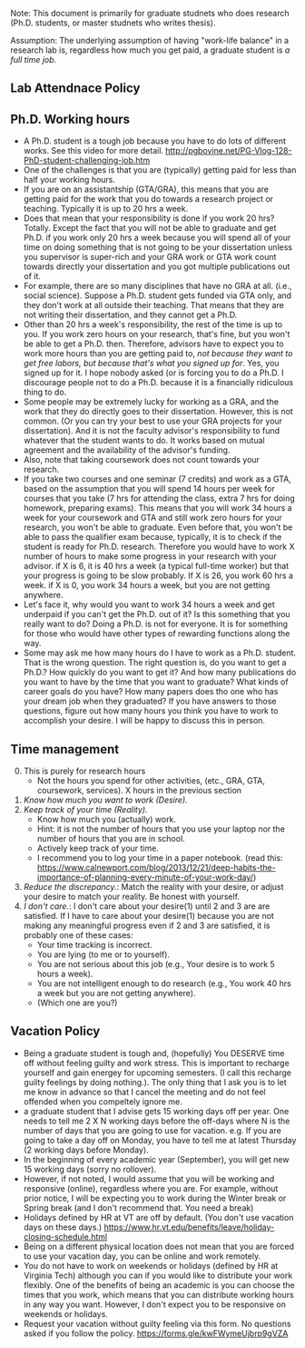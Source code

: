 Note: This document is primarily for graduate studnets who does research (Ph.D. students, or master studnets who writes thesis). 

Assumption: The underlying assumption of having "work-life balance" in a research lab is, regardless how much you get paid, a graduate student is *a full time job*. 


## Lab Attendnace Policy 



## Ph.D. Working hours

- A Ph.D. student is a tough job because you have to do lots of different works. See this video for more detail. http://pgbovine.net/PG-Vlog-128-PhD-student-challenging-job.htm
- One of the challenges is that you are (typically) getting paid for less than half your working hours. 
- If you are on an assistantship (GTA/GRA), this means that you are getting paid for the work that you do towards a research project or teaching. Typically it is up to 20 hrs a week. 
- Does that mean that your responsibility is done if you work 20 hrs? Totally. Except the fact that you will not be able to graduate and get Ph.D. if you work only 20 hrs a week because you will spend all of your time on doing something that is not going to be your dissertation unless you supervisor is super-rich and your GRA work or GTA work count towards directly your dissertation and you got multiple publications out of it. 
- For example, there are so many disciplines that have no GRA at all. (i.e., social science). Suppose a Ph.D. student gets funded via GTA only, and they don't work at all outside their teaching. That means that they are not writing their dissertation, and they cannot get a Ph.D. 
- Other than 20 hrs a week's responsibility, the rest of the time is up to you. If you work zero hours on your research, that's fine, but you won't be able to get a Ph.D. then. Therefore, advisors have to expect you to work more hours than you are getting paid to, *not because they want to get free labors, but because that's what you signed up for*. Yes, you signed up for it. I hope nobody asked (or is forcing you to do a Ph.D. I discourage people not to do a Ph.D. because it is a financially ridiculous thing to do. 
- Some people may be extremely lucky for working as a GRA, and the work that they do directly goes to their dissertation. However, this is not common. (Or you can try your best to use your GRA projects for your dissertation). And it is not the faculty advisor's responsibility to fund whatever that the student wants to do. It works based on mutual agreement and the availability of the advisor's funding.
- Also, note that taking coursework does not count towards your research. 
- If you take two courses and one seminar (7 credits) and work as a GTA, based on the assumption that you will spend 14 hours per week for courses that you take (7 hrs for attending the class, extra 7 hrs for doing homework, preparing exams). This means that you will work 34 hours a week for your coursework and GTA and still work zero hours for your research, you won't be able to graduate. Even before that, you won't be able to pass the qualifier exam because, typically, it is to check if the student is ready for Ph.D. research. Therefore you would have to work X number of hours to make some progress in your research with your advisor. if X is 6, it is 40 hrs a week (a typical full-time worker) but that your progress is going to be slow probably. If X is 26, you work 60 hrs a week. if X is 0, you work 34 hours a week, but you are not getting anywhere.
- Let's face it, why would you want to work 34 hours a week and get underpaid if you can't get the Ph.D. out of it? Is this something that you really want to do? Doing a Ph.D. is not for everyone. It is for something for those who would have other types of rewarding functions along the way. 
- Some may ask me how many hours do I have to work as a Ph.D. student. That is the wrong question. The right question is, do you want to get a Ph.D.? How quickly do you want to get it? And how many publications do you want to have by the time that you want to graduate? What kinds of career goals do you have? How many papers does tho one who has your dream job when they graduated? If you have answers to those questions, figure out how many hours you think you have to work to accomplish your desire. I will be happy to discuss this in person. 

## Time management

0. This is purely for research hours 
   - Not the hours you spend for other activities,  (etc., GRA, GTA, coursework, services). X hours in the previous section
1. *Know how much you want to work (Desire).*
2. *Keep track of your time (Reality).* 
   - Know how much you (actually) work. 
   - Hint: it is not the number of hours that you use your laptop nor the number of hours that you are in school. 
   - Actively keep track of your time. 
   - I recommend you to log your time in a paper notebook. (read this: https://www.calnewport.com/blog/2013/12/21/deep-habits-the-importance-of-planning-every-minute-of-your-work-day/)
3. *Reduce the discrepancy.*: Match the reality with your desire, or adjust your desire to match your reality. Be honest with yourself.
4. *I don't care.*: I don't care about your desire(1) until 2 and 3 are are satisfied. If I have to care about your desire(1) because you are not making any meaningful progress even if 2 and 3 are satisfied, it is probably one of these cases: 
    - Your time tracking is incorrect. 
    - You are lying (to me or to yourself). 
    - You are not serious about this job (e.g., Your desire is to work 5 hours a week).
    - You are not intelligent enough to do research (e.g., You work 40 hrs a week but you are not getting anywhere). 
    - (Which one are you?) 
    

## Vacation Policy 

- Being a graduate student is tough and, (hopefully) You DESERVE time off without feeling guilty and work stress. This is important to recharge yourself and gain energey for upcoming semesters. (I call this recharge guilty feelings by doing nothing.). The only thing that I ask you is to let me know in advance so that I cancel the meeting and do not feel offended when you compeltely ignore me.
- a graduate student that I advise gets 15 working days off per year. One needs to tell me 2 X N working days before the off-days where N is the number of days that you are going to use for vacation. e.g. If you are going to take a day off on Monday, you have to tell me at latest Thursday (2 working days before Monday). 
- In the beginning of every academic year (September), you will get new 15 working days (sorry no rollover). 
- However, if not noted, I would assume that you will be working and responsive (online), regardless where you are. For example, without prior notice, I will be expecting you to work during the Winter break or Spring break (and I don't recommend that. You need a break) 
- Holidays defined by HR at VT are off by default. (You don't use vacation days on these days.) https://www.hr.vt.edu/benefits/leave/holiday-closing-schedule.html
- Being on a different physical location does not mean that you are forced to use your vacation day, you can be online and work remotely.
- You do not have to work on weekends or holidays (defined by HR at Virginia Tech) although you can if you would like to distribute your work flexibly. One of the benefits of being an academic is you can choose the times that you work, which means that you can distribute working hours in any way you want. However, I don't expect you to be responsive on weekends or holidays.
- Request your vacation without guilty feeling via this form. No questions asked if you follow the policy. https://forms.gle/kwFWymeUjbrp9gVZA
